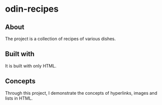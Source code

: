 # odin-recipes

## About
The project is a collection of recipes of various dishes.

## Built with
It is built with only HTML.

## Concepts
Through this project, I demonstrate the concepts of hyperlinks, images and lists in HTML.
